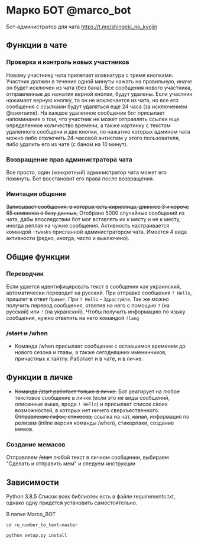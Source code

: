# Марко БОТ  @marco_bot
Бот-администратор для чата https://t.me/shingeki_no_kyojin

## Функции в чате
### Проверка и контроль новых участников
Новому участнику чата прилетает клавиатура с тремя кнопками. Участник должен в течение одной минуты нажать на правильную, иначе он будет исключен из чата (без бана). Все сообщения нового участника, отправленные до нажатия верной кнопки, будут удалены. 
Если участник нажимает верную кнопку, то он не исключается из чата, но все его сообщения с ссылками будут удаляться еще 24 часа (за исключением @username). На каждое удаленное сообщение бот присылает напоминание о том, что участник не может отправлять ссылки еще определенное количество времени, а также картинку с текстом удаленного сообщени и две кнопки, по нажатию которых админом чата можно либо отключить 24-часовой антиспам у этого пользователя, либо удалить его из чате (с баном на 10 минут).
### Возвращение прав администратора чата
Все просто, один (конкретный) администратор чата может его покинуть. Бот восстановит его права после возвращения.
### Имитация общения 
~~Записывает сообщения, в которых есть кириллица, длиннее 3 и короче 65 символов в базу данных,~~ Отобрано 5000 случайных сообщений из чата, дабы впоследствии бот мог вставлять их к месту и не к месту, иногда реплая на чужие сообщения. Активность настраивается командой ```!tweaks``` присланной администратором чата. Имеется 4 вида активности (редко, иногда, часто и выключено).
## Общие функции
### Переводчик
Если удается идентифицировать текст в сообщении как украинский, автоматически переводит на русский. При отправке сообщения ```? Hello```, пришлет в ответ ```Привет```. При ```! Hello``` - ```Здрастуйте```. Так же можно получить перевод сообщения, ответив на него с помощью ```?``` (на русский) или ```!``` (на укранский).
Чтобы получить информацию по языку сообщения, нужно ответить на него командой ```!lang```
### ~~/start и~~ /when
* Команда /when присылает сообщение с оставшимся временем до нового сезона и главы, а также сегодняшних именинников, причастных к тайтлу. Работает и в чате, и в личке.
## Функции в личке
* ~~Команда /start работает только в личке.~~ Бот реагирует на любое текстовое сообщение в личке (если это не виды сообщений, описанные выше, вроде ```! Hello```) и присылает список своих возможностей, в которых нет ничего сверхъественного. ~~Отправление гифок, стикосов,~~ ссылка на чат, ~~канал~~, информация по релизам (inline версия команды /when), стикерпаки, создание мемов.
### Создание мемасов
Отправляем ~~/start~~ любой текст в личном сообщении, выбираем "Сделать и отправить мем" и следуем инструкции



## Зависимости
Python 3.8.5 
Список всех библиотек есть в файле requirements.txt, однако одну придется установить самостоятельно.

В папке Marco_BOT

```cd ru_number_to_text-master```

```python setup.py install```

